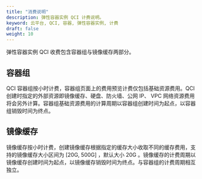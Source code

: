 ```yaml
---
title: "消费说明"
description: 弹性容器实例 QCI 计费说明。
keyword: 云平台, QCI, 容器, 弹性容器实例, 计费
draft: false
weight: 10
---
```


 弹性容器实例 QCI 收费包含容器组与镜像缓存两部分。

## 容器组

QCI 容器组按小时计费，容器组页面上的费用预览计费仅包括基础资源费用。QCI 创建时指定的外部资源即镜像缓存、硬盘、防火墙、公网 IP、 VPC 网络资源费用将会另外计算。容器组基础资源费用的计算周期以容器组创建时间为起点，以容器组销毁时间为终点。

## 镜像缓存

镜像缓存按小时计费，创建镜像缓存根据指定的缓存大小收取不同的缓存费用，支持的镜像缓存大小区间为 [20G, 500G] ，默认大小 20G 。镜像缓存的计费周期以镜像缓存创建时间为起点，以镜像缓存销毁时间为终点。与容器组的计费周期相互独立。

